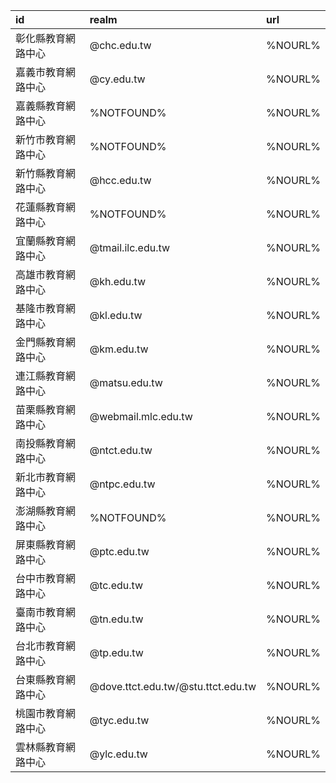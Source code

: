 |id|realm|url|
| :---- | :---- | :---- |
|彰化縣教育網路中心|@chc.edu.tw|%NOURL%|https://sites.google.com/chc.edu.tw/chcdlo/%E7%B6%B2%E8%B7%AF%E7%AE%A1%E7%90%86/apssid%E8%AA%8D%E8%AD%89%E6%96%B0%E5%A2%9Emac|
|嘉義市教育網路中心|@cy.edu.tw|%NOURL%|https://edu.chiayi.gov.tw/cp.aspx?n=8145|
|嘉義縣教育網路中心|%NOTFOUND%|%NOURL%|
|新竹市教育網路中心|%NOTFOUND%|%NOURL%|
|新竹縣教育網路中心|@hcc.edu.tw|%NOURL%|
|花蓮縣教育網路中心|%NOTFOUND%|%NOURL%|
|宜蘭縣教育網路中心|@tmail.ilc.edu.tw|%NOURL%|https://isupport.ilc.edu.tw/9135/|
|高雄市教育網路中心|@kh.edu.tw|%NOURL%|https://wireless.kh.edu.tw/|
|基隆市教育網路中心|@kl.edu.tw|%NOURL%|
|金門縣教育網路中心|@km.edu.tw|%NOURL%|
|連江縣教育網路中心|@matsu.edu.tw|%NOURL%|
|苗栗縣教育網路中心|@webmail.mlc.edu.tw|%NOURL%|
|南投縣教育網路中心|@ntct.edu.tw|%NOURL%|https://www.ntct.edu.tw/p/404-1000-240.php|
|新北市教育網路中心|@ntpc.edu.tw|%NOURL%|
|澎湖縣教育網路中心|%NOTFOUND%|%NOURL%|
|屏東縣教育網路中心|@ptc.edu.tw|%NOURL%|
|台中市教育網路中心|@tc.edu.tw|%NOURL%|
|臺南市教育網路中心|@tn.edu.tw|%NOURL%|
|台北市教育網路中心|@tp.edu.tw|%NOURL%|
|台東縣教育網路中心|@dove.ttct.edu.tw/@stu.ttct.edu.tw|%NOURL%|
|桃園市教育網路中心|@tyc.edu.tw|%NOURL%|
|雲林縣教育網路中心|@ylc.edu.tw|%NOURL%|